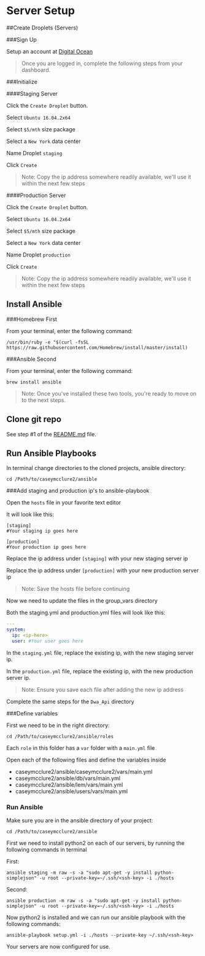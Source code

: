 # Server Setup

##Create Droplets (Servers)

###Sign Up

Setup an account at [Digital Ocean](https://www.digitalocean.com)

> Once you are logged in, complete the following steps from your dashboard.

###Initialize

####Staging Server

Click the `Create Droplet` button.

Select `Ubuntu 16.04.2x64`

Select `$5/mth` size package

Select a `New York` data center

Name Droplet `staging`

Click `Create`

> Note: Copy the ip address somewhere readily available, we'll use it within the next few steps

####Production Server

Click the `Create Droplet` button.

Select `Ubuntu 16.04.2x64`

Select `$5/mth` size package

Select a `New York` data center

Name Droplet `production`

Click `Create`

> Note: Copy the ip address somewhere readily available, we'll use it within the next few steps

## Install Ansible

###Homebrew First

From your terminal, enter the following command:

```Shell
/usr/bin/ruby -e "$(curl -fsSL https://raw.githubusercontent.com/Homebrew/install/master/install)
```
###Ansible Second

From your terminal, enter the following command:

```Shell
brew install ansible
```
> Note: Once you've installed these two tools, you're ready to move on to the next steps.

## Clone git repo

See step #1 of the [README.md](./README.md) file.

## Run Ansible Playbooks

In terminal change directories to the cloned projects, ansible directory:

```Shell
cd /Path/to/caseymcclure2/ansible
```
###Add staging and production ip's to ansible-playbook

Open the `hosts` file in your favorite text editor

It will look like this:

```
[staging]
#Your staging ip goes here

[production]
#Your production ip goes here
```

Replace the ip address under `[staging]` with your new staging server ip

Replace the ip address under `[production]` with your new production server ip

> Note: Save the hosts file before continuing

Now we need to update the files in the group_vars directory

Both the staging.yml and production.yml files will look like this:

```yaml
---
system:
  ip: <ip-here>
  user: #Your user goes here
```

In the `staging.yml` file, replace the existing ip, with the new staging server ip.

In the `production.yml` file, replace the existing ip, with the new production server ip.

> Note: Ensure you save each file after adding the new ip address

Complete the same steps for the `Dwa_Api` directory

###Define variables

First we need to be in the right directory:

```Shell
cd /Path/to/caseymcclure2/ansible/roles
```
Each `role` in this folder has a `var` folder with a `main.yml` file

Open each of the following files and define the variables inside

* caseymcclure2/ansible/caseymcclure2/vars/main.yml
* caseymcclure2/ansible/db/vars/main.yml
* caseymcclure2/ansible/lem/vars/main.yml
* caseymcclure2/ansible/users/vars/main.yml

### Run Ansible

Make sure you are in the ansible directory of your project:

```Shell
cd /Path/to/caseymcclure2/ansible
```

First we need to install python2 on each of our servers, by running the following commands in terminal

First:

```Shell
ansible staging -m raw -s -a "sudo apt-get -y install python-simplejson" -u root --private-key=~/.ssh/<ssh-key> -i ./hosts
```

Second:

```Shell
ansible production -m raw -s -a "sudo apt-get -y install python-simplejson" -u root --private-key=~/.ssh/<ssh-key> -i ./hosts
```

Now python2 is installed and we can run our ansible playbook with the following commands:

```Shell 
ansible-playbook setup.yml -i ./hosts --private-key ~/.ssh/<ssh-key> 
```

Your servers are now configured for use.